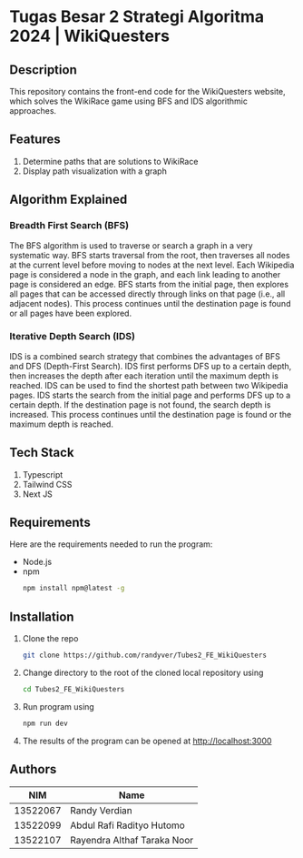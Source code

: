 # Tugas Besar 2 Strategi Algoritma 2024 | WikiQuesters

## Description

This repository contains the front-end code for the WikiQuesters website, which solves the WikiRace game using BFS and IDS algorithmic approaches.

## Features
1. Determine paths that are solutions to WikiRace
2. Display path visualization with a graph


## Algorithm Explained

### Breadth First Search (BFS)
The BFS algorithm is used to traverse or search a graph in a very systematic way. BFS starts traversal from the root, then traverses all nodes at the current level before moving to nodes at the next level. Each Wikipedia page is considered a node in the graph, and each link leading to another page is considered an edge. BFS starts from the initial page, then explores all pages that can be accessed directly through links on that page (i.e., all adjacent nodes). This process continues until the destination page is found or all pages have been explored.

### Iterative Depth Search (IDS)
IDS is a combined search strategy that combines the advantages of BFS and DFS (Depth-First Search). IDS first performs DFS up to a certain depth, then increases the depth after each iteration until the maximum depth is reached. IDS can be used to find the shortest path between two Wikipedia pages. IDS starts the search from the initial page and performs DFS up to a certain depth. If the destination page is not found, the search depth is increased. This process continues until the destination page is found or the maximum depth is reached.

## Tech Stack
1. Typescript
2. Tailwind CSS
3. Next JS

## Requirements

Here are the requirements needed to run the program:
* Node.js
* npm
  ```sh
  npm install npm@latest -g
  ``` 
  
## Installation

1. Clone the repo
   ```sh
   git clone https://github.com/randyver/Tubes2_FE_WikiQuesters
   ```
2. Change directory to the root of the cloned local repository using
   ```sh
   cd Tubes2_FE_WikiQuesters
   ```
3. Run program using
   ```sh
   npm run dev
   ```
4. The results of the program can be opened at [http://localhost:3000](http://localhost:3000)

   
## Authors
| NIM      | Name                         |
|----------|------------------------------|
| 13522067 | Randy Verdian                |
| 13522099 | Abdul Rafi Radityo Hutomo    |
| 13522107 | Rayendra Althaf Taraka Noor  |
